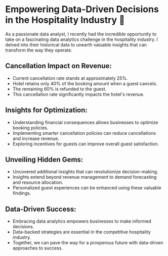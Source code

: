 # Empowering Data-Driven Decisions in the Hospitality Industry 🏨

As a passionate data analyst, I recently had the incredible opportunity to take on a fascinating data analytics challenge in the hospitality industry. I delved into their historical data to unearth valuable insights that can transform the way they operate.

## Cancellation Impact on Revenue:
- Current cancellation rate stands at approximately 25%.
- Hotel retains only 40% of the booking amount when a guest cancels.
- The remaining 60% is refunded to the guest.
- This cancellation rate significantly impacts the hotel's revenue.

## Insights for Optimization:
- Understanding financial consequences allows businesses to optimize booking policies.
- Implementing smarter cancellation policies can reduce cancellations and increase revenue.
- Exploring incentives for guests can improve overall guest satisfaction.

## Unveiling Hidden Gems:
- Uncovered additional insights that can revolutionize decision-making.
- Insights extend beyond revenue management to demand forecasting and resource allocation.
- Personalized guest experiences can be enhanced using these valuable findings.

## Data-Driven Success:
- Embracing data analytics empowers businesses to make informed decisions.
- Data-backed strategies are essential in the competitive hospitality industry.
- Together, we can pave the way for a prosperous future with data-driven approaches to success.
